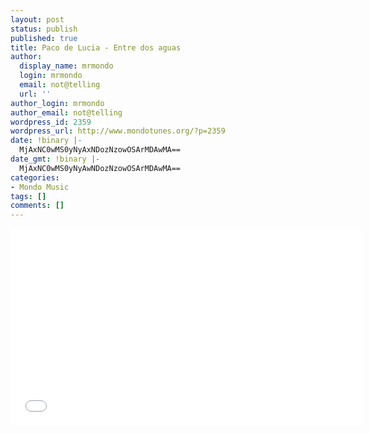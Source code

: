 ```yaml
---
layout: post
status: publish
published: true
title: Paco de Lucia - Entre dos aguas
author:
  display_name: mrmondo
  login: mrmondo
  email: not@telling
  url: ''
author_login: mrmondo
author_email: not@telling
wordpress_id: 2359
wordpress_url: http://www.mondotunes.org/?p=2359
date: !binary |-
  MjAxNC0wMS0yNyAxNDozNzowOSArMDAwMA==
date_gmt: !binary |-
  MjAxNC0wMS0yNyAwNDozNzowOSArMDAwMA==
categories:
- Mondo Music
tags: []
comments: []
---
```

<iframe width="560" height="315" src="//www.youtube.com/embed/2oyhlad64-s" frameborder="0"> </iframe>
